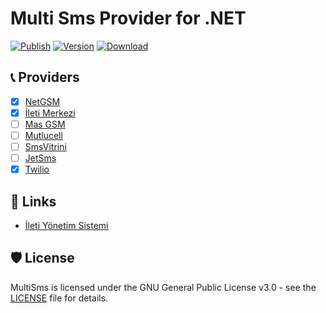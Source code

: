 # Multi Sms Provider for .NET

[![Publish](https://github.com/mustafagenc/multisms/actions/workflows/publish.yml/badge.svg)](https://github.com/mustafagenc/multisms/actions/workflows/publish.yml) [![Version](https://img.shields.io/nuget/v/MultiSms?label=Nuget)](https://www.nuget.org/packages/MultiSms) [![Download](https://img.shields.io/nuget/dt/MultiSms?label=Downloads&color=green&logo=nuget)](https://www.nuget.org/packages/MultiSms/) 

## 📞 Providers

- [x] [NetGSM](https://netgsm.com.tr/)
- [x] [İleti Merkezi](https://iletimerkezi.com)
- [ ] [Mas GSM](https://masgsm.com.tr)
- [ ] [Mutlucell](https://mutlucell.com.tr)
- [ ] [SmsVitrini](https://smsvitrini.com)
- [ ] [JetSms](https://jetsms.net)
- [x] [Twilio](https://twilio.com)

## 🔗 Links

- [İleti Yönetim Sistemi](https://iys.org.tr)

## 🛡️ License

MultiSms is licensed under the GNU General Public License v3.0 - see the [LICENSE](https://github.com/mustafagenc/multisms/blob/main/LICENSE) file for details.

